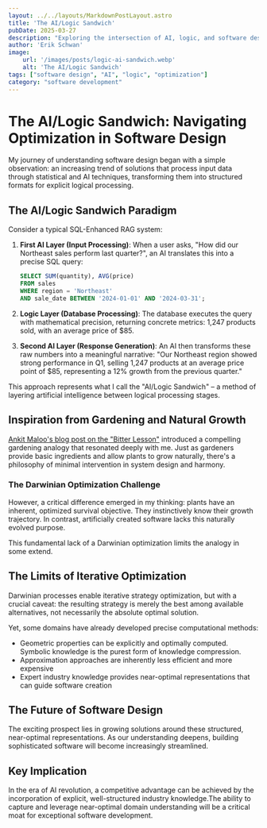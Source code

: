 ```yaml
---
layout: ../../layouts/MarkdownPostLayout.astro
title: 'The AI/Logic Sandwich'
pubDate: 2025-03-27
description: "Exploring the intersection of AI, logic, and software design, this blog post examines how explicit knowledge and structured approaches can be leveraged in the AI revolution."
author: 'Erik Schwan'
image:
    url: '/images/posts/logic-ai-sandwich.webp'
    alt: 'The AI/Logic Sandwich'
tags: ["software design", "AI", "logic", "optimization"]
category: "software development"
---
```


# The AI/Logic Sandwich: Navigating Optimization in Software Design

My journey of understanding software design began with a simple observation: an increasing trend of solutions that process input data through statistical and AI techniques, transforming them into structured formats for explicit logical processing.

## The AI/Logic Sandwich Paradigm

Consider a typical SQL-Enhanced RAG system:

1. **First AI Layer (Input Processing)**:
   When a user asks, "How did our Northeast sales perform last quarter?", an AI translates this into a precise SQL query:
     ```sql
     SELECT SUM(quantity), AVG(price)
     FROM sales 
     WHERE region = 'Northeast' 
     AND sale_date BETWEEN '2024-01-01' AND '2024-03-31';
     ```

2. **Logic Layer (Database Processing)**:
   The database executes the query with mathematical precision, returning concrete metrics: 1,247 products sold, with an average price of $85.

3. **Second AI Layer (Response Generation)**:
   An AI then transforms these raw numbers into a meaningful narrative: "Our Northeast region showed strong performance in Q1, selling 1,247 products at an average price point of $85, representing a 12% growth from the previous quarter."

This approach represents what I call the "AI/Logic Sandwich" – a method of layering artificial intelligence between logical processing stages.

## Inspiration from Gardening and Natural Growth

[Ankit Maloo's blog post on the "Bitter Lesson"](https://ankitmaloo.com/bitter-lesson/) introduced a compelling gardening analogy that resonated deeply with me. Just as gardeners provide basic ingredients and allow plants to grow naturally, there's a philosophy of minimal intervention in system design and harmony.

### The Darwinian Optimization Challenge

However, a critical difference emerged in my thinking: plants have an inherent, optimized survival objective. They instinctively know their growth trajectory. In contrast, artificially created software lacks this naturally evolved purpose.

This fundamental lack of a Darwinian optimization limits the analogy in some extend.

## The Limits of Iterative Optimization

Darwinian processes enable iterative strategy optimization, but with a crucial caveat: the resulting strategy is merely the best among available alternatives, not necessarily the absolute optimal solution.

Yet, some domains have already developed precise computational methods:

- Geometric properties can be explicitly and optimally computed. Symbolic knowledge is the purest form of knowledge compression.
- Approximation approaches are inherently less efficient and more expensive
- Expert industry knowledge provides near-optimal representations that can guide software creation

## The Future of Software Design

The exciting prospect lies in growing solutions around these structured, near-optimal representations. As our understanding deepens, building sophisticated software will become increasingly streamlined.

## Key Implication

In the era of AI revolution, a competitive advantage can be achieved by the incorporation of explicit, well-structured industry knowledge.The ability to capture and leverage near-optimal domain understanding will be a critical moat for exceptional software development.
